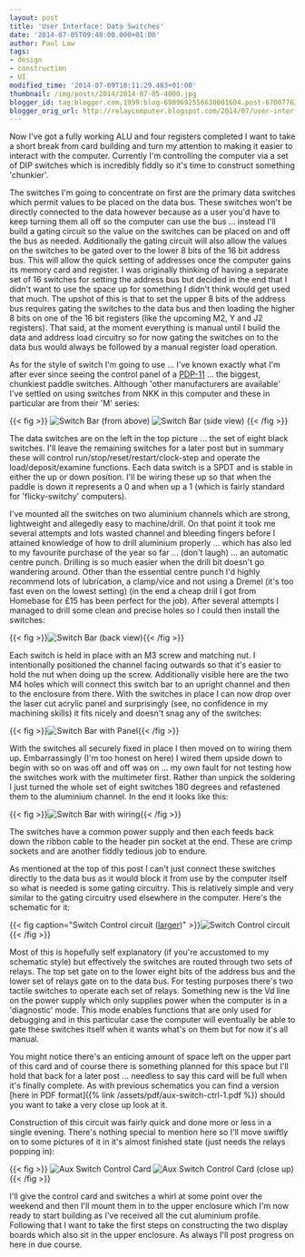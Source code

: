 ```yaml
---
layout: post
title: 'User Interface: Data Switches'
date: '2014-07-05T09:40:00.000+01:00'
author: Paul Law
tags:
- design
- construction
- UI
modified_time: '2014-07-09T18:11:29.483+01:00'
thumbnail: /img/posts/2014/2014-07-05-4000.jpg
blogger_id: tag:blogger.com,1999:blog-6989692556630001604.post-6700776355228293988
blogger_orig_url: http://relaycomputer.blogspot.com/2014/07/user-interface-data-switches.html
---
```


Now I've got a fully working ALU and four registers completed I want to take a 
short break from card building and turn my attention to making it easier to 
interact with the computer. Currently I'm controlling the computer via a set 
of DIP switches which is incredibly fiddly so it's time to construct something 
'chunkier'.

The switches I'm going to concentrate on first are the 
primary data switches which permit values to be placed on the data bus. These 
switches won't be directly connected to the data however because as a user 
you'd have to keep turning them all off so the computer can use the bus ... 
instead I'll build a gating circuit so the value on the switches can be placed 
on and off the bus as needed. Additionally the gating circuit will also allow 
the values on the switches to be gated over to the lower 8 bits of the 16 bit 
address bus. This will allow the quick setting of addresses once the computer 
gains its memory card and register. I was originally thinking of having a 
separate set of 16 switches for setting the address bus but decided in the end 
that I didn't want to use the space up for something I didn't think would get 
used that much. The upshot of this is that to set the upper 8 bits of the 
address bus requires gating the switches to the data bus and then loading the 
higher 8 bits on one of the 16 bit registers (like the upcoming M2, Y and J2 
registers). That said, at the moment everything is manual until I build the 
data and address load circuitry so for now gating the switches on to the data 
bus would always be followed by a manual register load operation.

As for the style of switch I'm going to use ... I've known exactly what I'm 
after ever since seeing the control panel of a 
[PDP-11](http://en.wikipedia.org/wiki/PDP-11) ... the 
biggest, chunkiest paddle switches. Although 'other manufacturers are 
available' I've settled on using switches from NKK in this computer and these 
in particular are from their 'M' series:

{{< fig >}}
![Switch Bar (from above)](/img/posts/2014/2014-07-05-0000.jpg)
![Switch Bar (side view)](/img/posts/2014/2014-07-05-0001.jpg)
{{< /fig >}}

The data 
switches are on the left in the top picture ... the set of eight black 
switches. I'll leave the remaining switches for a later post but in summary 
these will control run/stop/reset/restart/clock-step and operate the 
load/deposit/examine functions. Each data switch is a SPDT and is stable in 
either the up or down position. I'll be wiring these up so that when the 
paddle is down it represents a 0 and when up a 1 (which is fairly standard for 
'flicky-switchy' computers).

I've mounted all the switches on two 
aluminium channels which are strong, lightweight and allegedly easy to 
machine/drill. On that point it took me several attempts and lots wasted 
channel and bleeding fingers before I attained knowledge of how to drill 
aluminium properly ... which has also led to my favourite purchase of the year 
so far ... (don't laugh) ... an automatic centre punch. Drilling is so much 
easier when the drill bit doesn't go wandering around. Other than the 
essential centre punch I'd highly recommend lots of lubrication, a clamp/vice 
and not using a Dremel (it's too fast even on the lowest setting) (in the end 
a cheap drill I got from Homebase for £15 has been perfect for the job). After 
several attempts I managed to drill some clean and precise holes so I could 
then install the switches:

{{< fig >}}![Switch Bar (back view)](/img/posts/2014/2014-07-05-0002.jpg){{< /fig >}}

Each switch is 
held in place with an M3 screw and matching nut. I intentionally positioned 
the channel facing outwards so that it's easier to hold the nut when doing up 
the screw. Additionally visible here are the two M4 holes which will connect 
this switch bar to an upright channel and then to the enclosure from there. 
With the switches in place I can now drop over the laser cut acrylic panel and 
surprisingly (see, no confidence in my machining skills) it fits nicely and 
doesn't snag any of the switches:

{{< fig >}}![Switch Bar with Panel](/img/posts/2014/2014-07-05-0003.jpg){{< /fig >}}

With the switches 
all securely fixed in place I then moved on to wiring them up. Embarrassingly 
(I'm too honest on here) I wired them upside down to begin with so on was off 
and off was on ... my own fault for not testing how the switches work with the 
multimeter first. Rather than unpick the soldering I just turned the whole set 
of eight switches 180 degrees and refastened them to the aluminium channel. In 
the end it looks like this:

{{< fig >}}![Switch Bar with wiring](/img/posts/2014/2014-07-05-0004.jpg){{< /fig >}}

The switches 
have a common power supply and then each feeds back down the ribbon cable to 
the header pin socket at the end. These are crimp sockets and are another 
fiddly tedious job to endure.

As mentioned at the top of this post 
I can't just connect these switches directly to the data bus as it would block 
it from use by the computer itself so what is needed is some gating circuitry. 
This is relatively simple and very similar to the gating circuitry used 
elsewhere in the computer. Here's the schematic for it:

{{< fig caption="Switch Control circuit ([larger](/img/posts/2014/2014-07-05-1000.png))" >}}![Switch Control circuit](/img/posts/2014/2014-07-05-0005.png){{< /fig >}}

Most of this is 
hopefully self explanatory (if you're accustomed to my schematic style) but 
effectively the switches are routed through two sets of relays. The top set 
gate on to the lower eight bits of the address bus and the lower set of relays 
gate on to the data bus. For testing purposes there's two tactile switches to 
operate each set of relays. Something new is the Vd line on the power supply 
which only supplies power when the computer is in a 'diagnostic' mode. This 
mode enables functions that are only used for debugging and in this particular 
case the computer will eventually be able to gate these switches itself when 
it wants what's on them but for now it's all manual.

You might 
notice there's an enticing amount of space left on the upper part of this card 
and of course there is something planned for this space but I'll hold that 
back for a later post ... needless to say this card will be full when it's 
finally complete. As with previous schematics you can find a version [here in PDF format]({% link /assets/pdf/aux-switch-ctrl-1.pdf %}) should you want to 
take a very close up look at it.

Construction of this circuit was 
fairly quick and done more or less in a single evening. There's nothing 
special to mention here so I'll move swiftly on to some pictures of it in it's 
almost finished state (just needs the relays popping in):

{{< fig >}}
![Aux Switch Control Card](/img/posts/2014/2014-07-05-0006.jpg)
![Aux Switch Control Card (close up)](/img/posts/2014/2014-07-05-0007.jpg)
{{< /fig >}}

I'll 
give the control card and switches a whirl at some point over the weekend and 
then I'll mount them in to the upper enclosure which I'm now ready to start 
building as I've received all the cut aluminium profile. Following that I want 
to take the first steps on constructing the two display boards which also sit 
in the upper enclosure. As always I'll post progress on here in due course. 
